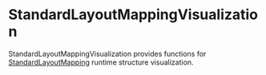 # StandardLayoutMappingVisualization

StandardLayoutMappingVisualization provides functions for [StandardLayoutMapping](../README.md) runtime structure
visualization.
